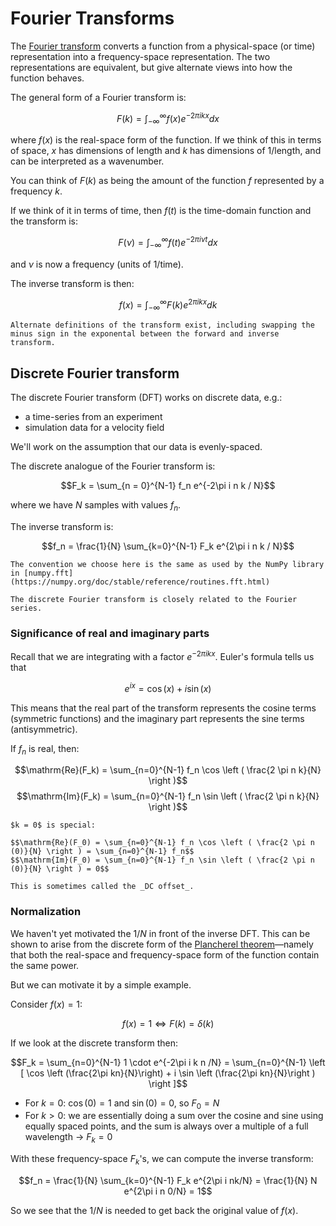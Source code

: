 # Fourier Transforms

The [Fourier transform](https://en.wikipedia.org/wiki/Fourier_transform) converts a function from a physical-space (or time) representation
into a frequency-space representation.  The two representations are equivalent, but give
alternate views into how the function behaves.

The general form of a Fourier transform is:

$$F(k) = \int_{-\infty}^{\infty} f(x) e^{-2\pi i k x} dx$$

where $f(x)$ is the real-space form of the function.
If we think of this in terms of space, $x$ has dimensions of length and $k$ has dimensions of 1/length, and can be interpreted as a wavenumber.

You can think of $F(k)$ as being the amount of the function $f$ represented by a frequency $k$.

If we think of it in terms of time, then $f(t)$ is the time-domain function and the transform is:

$$F(\nu) = \int_{-\infty}^{\infty} f(t) e^{-2\pi i \nu t} dx$$

and $\nu$ is now a frequency (units of 1/time).

The inverse transform is then:

$$f(x) = \int_{-\infty}^\infty F(k) e^{2\pi ikx} dk$$

```{note}
Alternate definitions of the transform exist, including swapping the minus sign in the exponental between the forward and inverse transform.
```

## Discrete Fourier transform

The discrete Fourier transform (DFT) works on discrete data, e.g.:

* a time-series from an experiment
* simulation data for a velocity field

We'll work on the assumption that our data is evenly-spaced.

The discrete analogue of the Fourier transform is:

$$F_k = \sum_{n = 0}^{N-1} f_n e^{-2\pi i n k / N}$$

where we have $N$ samples with values $f_n$.

The inverse transform is:

$$f_n = \frac{1}{N} \sum_{k=0}^{N-1} F_k e^{2\pi i n k / N}$$

```{note}
The convention we choose here is the same as used by the NumPy library in [numpy.fft](https://numpy.org/doc/stable/reference/routines.fft.html)
```

```{note}
The discrete Fourier transform is closely related to the Fourier series.
```

### Significance of real and imaginary parts

Recall that we are integrating with a factor $e^{-2\pi i k x}$.  Euler's formula
tells us that

$$e^{ix} = \cos(x) + i \sin(x)$$

This means that the real part of the transform represents the cosine terms (symmetric functions) and the imaginary part represents the sine terms (antisymmetric).

If $f_n$ is real, then:

$$\mathrm{Re}(F_k) = \sum_{n=0}^{N-1} f_n \cos \left ( \frac{2 \pi n k}{N} \right )$$
$$\mathrm{Im}(F_k) = \sum_{n=0}^{N-1} f_n \sin \left ( \frac{2 \pi n k}{N} \right )$$


```{note}
$k = 0$ is special:

$$\mathrm{Re}(F_0) = \sum_{n=0}^{N-1} f_n \cos \left ( \frac{2 \pi n (0)}{N} \right ) = \sum_{n=0}^{N-1} f_n$$
$$\mathrm{Im}(F_0) = \sum_{n=0}^{N-1} f_n \sin \left ( \frac{2 \pi n (0)}{N} \right ) = 0$$

This is sometimes called the _DC offset_.

```

### Normalization

We haven't yet motivated the $1/N$ in front of the inverse DFT.  This can be shown to arise
from the discrete form of the [Plancherel theorem](https://en.wikipedia.org/wiki/Plancherel_theorem)&mdash;namely that both the real-space
and frequency-space form of the function contain the same power.

But we can motivate it by a simple example.

Consider $f(x) = 1$:

$$ f(x) = 1 \Longleftrightarrow F(k) = \delta(k)$$

If we look at the discrete transform then:

$$F_k = \sum_{n=0}^{N-1} 1 \cdot e^{-2\pi i k n /N}
= \sum_{n=0}^{N-1} \left [ \cos \left (\frac{2\pi kn}{N}\right) + i \sin \left (\frac{2\pi kn}{N}\right ) \right ]$$

* For $k = 0$: $\cos(0) = 1$ and $\sin(0) = 0$, so $F_0 = N$
* For $k > 0$: we are essentially doing a sum over the cosine and sine using equally spaced points, and the sum is always over a multiple of a full wavelength $\rightarrow$ $F_k = 0$

With these frequency-space $F_k$'s, we can compute the inverse transform:

$$f_n = \frac{1}{N} \sum_{k=0}^{N-1} F_k e^{2\pi i nk/N}
 = \frac{1}{N} N e^{2\pi i n 0/N} = 1$$

So we see that the $1/N$ is needed to get back the original value of $f(x)$.